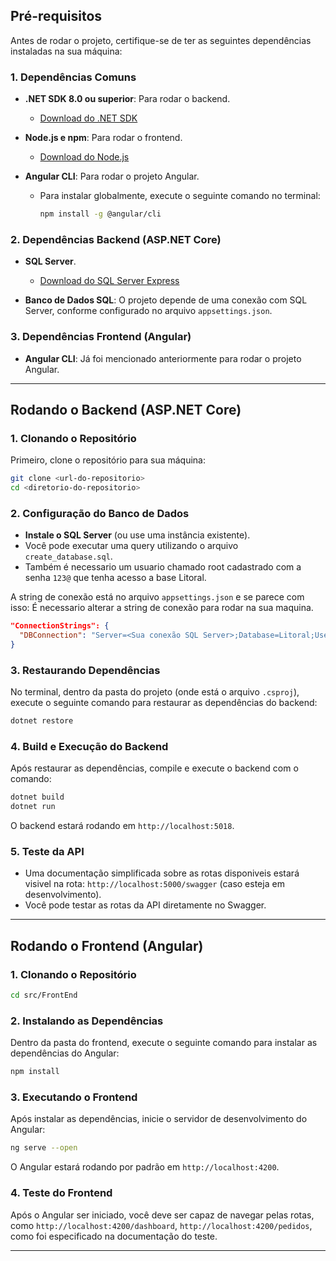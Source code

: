 ## **Pré-requisitos**

Antes de rodar o projeto, certifique-se de ter as seguintes dependências instaladas na sua máquina:

### **1. Dependências Comuns**

- **.NET SDK 8.0 ou superior**: Para rodar o backend.
  - [Download do .NET SDK](https://dotnet.microsoft.com/download/dotnet)
  
- **Node.js e npm**: Para rodar o frontend.
  - [Download do Node.js](https://nodejs.org/)
  
- **Angular CLI**: Para rodar o projeto Angular.
  - Para instalar globalmente, execute o seguinte comando no terminal:
    ```bash
    npm install -g @angular/cli
    ```

### **2. Dependências Backend (ASP.NET Core)**

- **SQL Server**.
  - [Download do SQL Server Express](https://www.microsoft.com/en-us/sql-server/sql-server-downloads)
  
- **Banco de Dados SQL**: O projeto depende de uma conexão com SQL Server, conforme configurado no arquivo `appsettings.json`.

### **3. Dependências Frontend (Angular)**

- **Angular CLI**: Já foi mencionado anteriormente para rodar o projeto Angular.

---

## **Rodando o Backend (ASP.NET Core)**

### **1. Clonando o Repositório**

Primeiro, clone o repositório para sua máquina:

```bash
git clone <url-do-repositorio>
cd <diretorio-do-repositorio>
```

### **2. Configuração do Banco de Dados**

- **Instale o SQL Server** (ou use uma instância existente).
- Você pode executar uma query utilizando o arquivo `create_database.sql`. 
- Também é necessario um usuario chamado root cadastrado com a senha `123@` que tenha acesso a base Litoral. 

A string de conexão está no arquivo `appsettings.json` e se parece com isso:
É necessario alterar a string de conexão para rodar na sua maquina.

```json
"ConnectionStrings": {
  "DBConnection": "Server=<Sua conexão SQL Server>;Database=Litoral;User Id=root;Password=123@;TrustServerCertificate=true;"
}
```

### **3. Restaurando Dependências**

No terminal, dentro da pasta do projeto (onde está o arquivo `.csproj`), execute o seguinte comando para restaurar as dependências do backend:

```bash
dotnet restore
```

### **4. Build e Execução do Backend**

Após restaurar as dependências, compile e execute o backend com o comando:

```bash
dotnet build
dotnet run
```

O backend estará rodando em `http://localhost:5018`.

### **5. Teste da API**

- Uma documentação simplificada sobre as rotas disponiveis estará visivel na rota: `http://localhost:5000/swagger` (caso esteja em desenvolvimento).
- Você pode testar as rotas da API diretamente no Swagger.

---

## **Rodando o Frontend (Angular)**

### **1. Clonando o Repositório**


```bash
cd src/FrontEnd
```

### **2. Instalando as Dependências**

Dentro da pasta do frontend, execute o seguinte comando para instalar as dependências do Angular:

```bash
npm install
```

### **3. Executando o Frontend**

Após instalar as dependências, inicie o servidor de desenvolvimento do Angular:

```bash
ng serve --open
```

O Angular estará rodando por padrão em `http://localhost:4200`.

  
### **4. Teste do Frontend**

Após o Angular ser iniciado, você deve ser capaz de navegar pelas rotas, como `http://localhost:4200/dashboard`, `http://localhost:4200/pedidos`, como foi especificado na documentação do teste.

---

